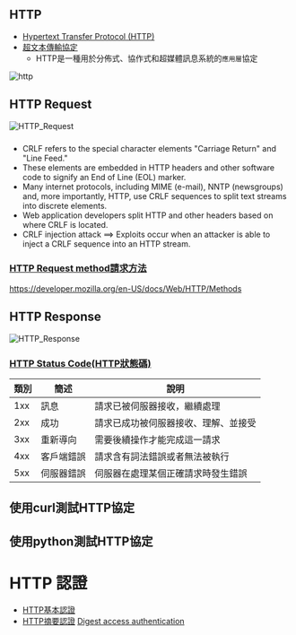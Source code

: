 ## HTTP

- [Hypertext Transfer Protocol (HTTP)](https://en.wikipedia.org/wiki/Hypertext_Transfer_Protocol)
- [超文本傳輸協定](https://zh.wikipedia.org/wiki/%E8%B6%85%E6%96%87%E6%9C%AC%E4%BC%A0%E8%BE%93%E5%8D%8F%E8%AE%AE)
  - HTTP是一種用於分佈式、協作式和超媒體訊息系統的`應用層`協定





![http](http.png)

## HTTP Request

![HTTP_Request](HTTP_Request.png)





###
- CRLF refers to the special character elements "Carriage Return" and "Line Feed." 
- These elements are embedded in HTTP headers and other software code to signify an End of Line (EOL) marker. 
- Many internet protocols, including MIME (e-mail), NNTP (newsgroups) and, more importantly, HTTP, use CRLF sequences to split text streams into discrete elements. 
- Web application developers split HTTP and other headers based on where CRLF is located. 
- CRLF injection attack ==> Exploits occur when an attacker is able to inject a CRLF sequence into an HTTP stream. 

### [HTTP Request method請求方法](https://zh.wikipedia.org/wiki/%E8%B6%85%E6%96%87%E6%9C%AC%E4%BC%A0%E8%BE%93%E5%8D%8F%E8%AE%AE)

https://developer.mozilla.org/en-US/docs/Web/HTTP/Methods

## HTTP Response

![HTTP_Response](HTTP_Response.png)


### [HTTP Status Code(HTTP狀態碼)](https://zh.wikipedia.org/wiki/HTTP%E7%8A%B6%E6%80%81%E7%A0%81)

| 類別 |  簡述  | 說明 |
|  ---- |  -----  | -----  | 
| 1xx| 訊息| 請求已被伺服器接收，繼續處理|
| 2xx| 成功| 請求已成功被伺服器接收、理解、並接受|
| 3xx| 重新導向| 需要後續操作才能完成這一請求|
| 4xx| 客戶端錯誤| 請求含有詞法錯誤或者無法被執行|
| 5xx| 伺服器錯誤| 伺服器在處理某個正確請求時發生錯誤|

## 使用curl測試HTTP協定

## 使用python測試HTTP協定


# HTTP 認證

- [HTTP基本認證](https://zh.wikipedia.org/wiki/HTTP%E5%9F%BA%E6%9C%AC%E8%AE%A4%E8%AF%81)
- [HTTP摘要認證](https://zh.wikipedia.org/wiki/HTTP%E6%91%98%E8%A6%81%E8%AE%A4%E8%AF%81)  [Digest access authentication](https://en.wikipedia.org/wiki/Digest_access_authentication)
